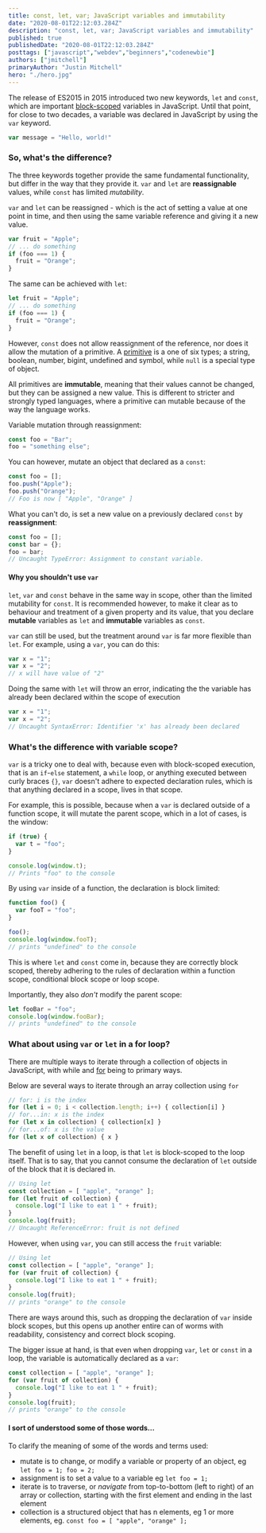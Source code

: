 ```yaml
---
title: const, let, var; JavaScript variables and immutability
date: "2020-08-01T22:12:03.284Z"
description: "const, let, var; JavaScript variables and immutability"
published: true
publishedDate: "2020-08-01T22:12:03.284Z"
posttags: ["javascript","webdev","beginners","codenewbie"]
authors: ["jmitchell"]
primaryAuthor: "Justin Mitchell"
hero: "./hero.jpg"
---
```


The release of ES2015 in 2015 introduced two new keywords, `let` and `const`, which are important [block-scoped](https://en.wikipedia.org/wiki/Scope_(computer_science)) variables in JavaScript. Until that point, for close to two decades, a variable was declared in JavaScript by using the `var` keyword.

```javascript
var message = "Hello, world!"
```

### So, what's the difference?
The three keywords together provide the same fundamental functionality, but differ in the way that they provide it. `var` and `let` are __reassignable__ values, while `const` has limited *mutability*. 

`var` and `let` can be reassigned - which is the act of setting a value at one point in time, and then using the same variable reference and giving it a new value.

```javascript
var fruit = "Apple";
// ... do something
if (foo === 1) {
  fruit = "Orange";
}
```

The same can be achieved with `let`:
```javascript
let fruit = "Apple";
// ... do something
if (foo === 1) {
  fruit = "Orange";
}
```

However, `const` does not allow reassignment of the reference, nor does it allow the mutation of a primitive. A [primitive](https://developer.mozilla.org/en-US/docs/Glossary/Primitive) is a one of six types; a string, boolean, number, bigint, undefined and symbol, while `null` is a special type of object.

All primitives are **immutable**, meaning that their values cannot be changed, but they can be assigned a new value. This is different to stricter and strongly typed languages, where a primitive can mutable because of the way the language works.

Variable mutation through reassignment:
```javascript
const foo = "Bar";
foo = "something else";
```

You can however, mutate an object that declared as a `const`:

```javascript
const foo = [];
foo.push("Apple");
foo.push("Orange");
// Foo is now [ "Apple", "Orange" ]
```

What you can't do, is set a new value on a previously declared `const` by **reassignment**:
```javascript
const foo = [];
const bar = {};
foo = bar;
// Uncaught TypeError: Assignment to constant variable. 
```

#### Why you shouldn't use `var`
`let`, `var` and `const` behave in the same way in scope, other than the limited mutability for `const`. It is recommended however, to make it clear as to behaviour and treatment of a given property and its value, that you declare **mutable** variables as `let` and **immutable** variables as `const`.

`var` can still be used, but the treatment around `var` is far more flexible than `let`. For example, using a `var`, you can do this:

```javascript
var x = "1";
var x = "2";
// x will have value of "2"
```

Doing the same with `let` will throw an error, indicating the the variable has already been declared within the scope of execution
```javascript
var x = "1";
var x = "2";
// Uncaught SyntaxError: Identifier 'x' has already been declared 
```

### What's the difference with variable scope?
`var` is a tricky one to deal with, because even with block-scoped execution, that is an `if`-`else` statement, a `while` loop, or anything executed between curly braces `{}`, `var` doesn't adhere to expected declaration rules, which is that anything declared in a scope, lives in that scope.

For example, this is possible, because when a `var` is declared outside of a function scope, it will mutate the parent scope, which in a lot of cases, is the window:

```javascript
if (true) {
  var t = "foo";
}

console.log(window.t);
// Prints "foo" to the console
```

By using `var` inside of a function, the declaration is block limited:
```javascript
function foo() {
  var fooT = "foo";
}

foo();
console.log(window.fooT);
// prints "undefined" to the console
```

This is where `let` and `const` come in, because they are correctly block scoped, thereby adhering to the rules of declaration within a function scope, conditional block scope or loop scope. 

Importantly, they also _don't_ modify the parent scope:
```javascript
let fooBar = "foo";
console.log(window.fooBar);
// prints "undefined" to the console
```

### What about using `var` or `let` in a for loop?
There are multiple ways to iterate through a collection of objects in JavaScript, with while and [for](https://www.w3schools.com/js/js_loop_for.asp) being to primary ways.

Below are several ways to iterate through an array collection using `for`

```javascript
// for: i is the index
for (let i = 0; i < collection.length; i++) { collection[i] }
// for...in: x is the index
for (let x in collection) { collection[x] }
// for...of: x is the value
for (let x of collection) { x }
```

The benefit of using `let` in a loop, is that `let` is block-scoped to the loop itself. That is to say, that you cannot consume the declaration of `let` outside of the block that it is declared in.

```javascript
// Using let
const collection = [ "apple", "orange" ];
for (let fruit of collection) {
  console.log("I like to eat 1 " + fruit);
}
console.log(fruit);
// Uncaught ReferenceError: fruit is not defined 
```

However, when using `var`, you can still access the `fruit` variable:

```javascript
// Using let
const collection = [ "apple", "orange" ];
for (var fruit of collection) {
  console.log("I like to eat 1 " + fruit);
}
console.log(fruit);
// prints "orange" to the console
```

There are ways around this, such as dropping the declaration of `var` inside block scopes, but this opens up another entire can of worms with readability, consistency and correct block scoping. 

The bigger issue at hand, is that even when dropping `var`, `let` or `const` in a loop, the variable is automatically declared as a `var`:

```javascript
const collection = [ "apple", "orange" ];
for (var fruit of collection) {
  console.log("I like to eat 1 " + fruit);
}
console.log(fruit);
// prints "orange" to the console
```

#### I sort of understood some of those words...
To clarify the meaning of some of the words and terms used:

* mutate is to change, or modify a variable or property of an object, eg `let foo = 1; foo = 2;`
* assignment is to set a value to a variable eg `let foo = 1;`
* iterate is to traverse, or _navigate_ from top-to-bottom (left to right) of an array or collection, starting with the first element and ending in the last element
* collection is a structured object that has n elements, eg 1 or more elements, eg. `const foo = [ "apple", "orange" ];`